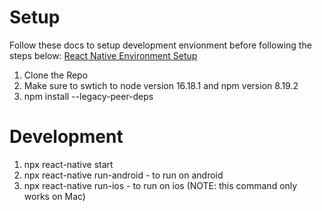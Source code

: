 # Setup

Follow these docs to setup development envionment before following the steps below: [React Native Environment Setup](https://reactnative.dev/docs/environment-setup)

1. Clone the Repo
2. Make sure to swtich to node version 16.18.1 and npm version 8.19.2
3. npm install --legacy-peer-deps

# Development

1. npx react-native start
2. npx react-native run-android - to run on android
3. npx react-native run-ios - to run on ios (NOTE: this command only works on Mac)
